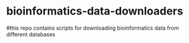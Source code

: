 # bioinformatics-data-downloaders
#this repo contains scripts for downloading bioinformatics data from different databases

